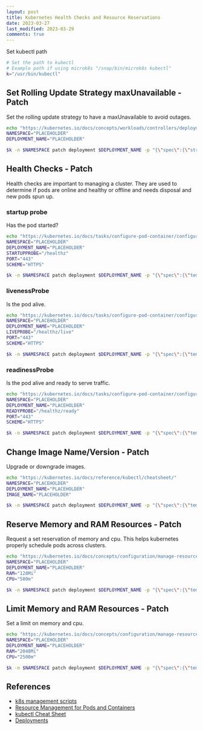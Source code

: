 ```yaml
---
layout: post
title: Kubernetes Health Checks and Resource Reservations
date: 2023-03-27
last_modified: 2023-03-29
comments: true
---
```


Set kubectl path

```bash
# Set the path to kubectl
# Example path if using microk8s "/snap/bin/microk8s kubectl"
k="/usr/bin/kubectl"
```

## Set Rolling Update Strategy maxUnavailable - Patch

Set the rolling update strategy to have a maxUnavailable to avoid outages.

```bash
echo "https://kubernetes.io/docs/concepts/workloads/controllers/deployment/"
NAMESPACE="PLACEHOLDER"
DEPLOYMENT_NAME="PLACEHOLDER"

$k -n $NAMESPACE patch deployment $DEPLOYMENT_NAME -p "{\"spec\":{\"strategy\":{\"rollingUpdate\":{\"maxSurge\": 0, \"maxUnavailable\": \"25%\"}, \"type\": \"RollingUpdate\"}}}"
```

## Health Checks - Patch

Health checks are important to managing a cluster.   They are used to determine if pods are online and healthy or offline and needs disposal and new pods spun up.

### startup probe

Has the pod started?

```bash
echo "https://kubernetes.io/docs/tasks/configure-pod-container/configure-liveness-readiness-startup-probes/"
NAMESPACE="PLACEHOLDER"
DEPLOYMENT_NAME="PLACEHOLDER"
STARTUPPROBE="/healthz"
PORT="443"
SCHEME="HTTPS"

$k -n $NAMESPACE patch deployment $DEPLOYMENT_NAME -p "{\"spec\":{\"template\":{\"spec\":{\"containers\":[{\"name\":\"$DEPLOYMENT_NAME\",\"startupProbe\":{\"httpGet\": {\"path\":\"$STARTUPPROBE\", \"port\": $PORT, \"scheme\": \"$SCHEME\"}, \"failureThreshold\": 30, \"periodSeconds\": 10}}]}}}}"
```

### livenessProbe

Is the pod alive.

```bash
echo "https://kubernetes.io/docs/tasks/configure-pod-container/configure-liveness-readiness-startup-probes/"
NAMESPACE="PLACEHOLDER"
DEPLOYMENT_NAME="PLACEHOLDER"
LIVEPROBE="/healthz/live"
PORT="443"
SCHEME="HTTPS"

$k -n $NAMESPACE patch deployment $DEPLOYMENT_NAME -p "{\"spec\":{\"template\":{\"spec\":{\"containers\":[{\"name\":\"$DEPLOYMENT_NAME\",\"livenessProbe\":{\"httpGet\": {\"path\":\"$LIVEPROBE\", \"port\": $PORT, \"scheme\": \"$SCHEME\"}, \"initialDelaySeconds\": 30, \"failureThreshold\": 3, \"timeoutSeconds\": 5}}]}}}}"
```

### readinessProbe

Is the pod alive and ready to serve traffic.

```bash
echo "https://kubernetes.io/docs/tasks/configure-pod-container/configure-liveness-readiness-startup-probes/"
NAMESPACE="PLACEHOLDER"
DEPLOYMENT_NAME="PLACEHOLDER"
READYPROBE="/healthz/ready"
PORT="443"
SCHEME="HTTPS"

$k -n $NAMESPACE patch deployment $DEPLOYMENT_NAME -p "{\"spec\":{\"template\":{\"spec\":{\"containers\":[{\"name\":\"$DEPLOYMENT_NAME\",\"readinessProbe\":{\"httpGet\": {\"path\":\"$READYPROBE\", \"port\": $PORT, \"scheme\": \"$SCHEME\"}, \"initialDelaySeconds\": 30, \"failureThreshold\": 30, \"timeoutSeconds\": 15}}]}}}}"
```

## Change Image Name/Version - Patch

Upgrade or downgrade images.

```bash
echo "https://kubernetes.io/docs/reference/kubectl/cheatsheet/"
NAMESPACE="PLACEHOLDER"
DEPLOYMENT_NAME="PLACEHOLDER"
IMAGE_NAME="PLACEHOLDER"

$k -n $NAMESPACE patch deployment $DEPLOYMENT_NAME -p "{\"spec\":{\"template\":{\"spec\":{\"containers\":[{\"name\":\"$DEPLOYMENT_NAME\",\"image\":\"$IMAGE_NAME\"}]}}}}"
```

## Reserve Memory and RAM Resources - Patch

Request a set reservation of memory and cpu.  This helps kubernetes properly schedule pods across clusters.

```bash
echo "https://kubernetes.io/docs/concepts/configuration/manage-resources-containers/"
NAMESPACE="PLACEHOLDER"
DEPLOYMENT_NAME="PLACEHOLDER"
RAM="128Mi"
CPU="500m"

$k -n $NAMESPACE patch deployment $DEPLOYMENT_NAME -p "{\"spec\":{\"template\":{\"spec\":{\"containers\":[{\"name\":\"$DEPLOYMENT_NAME\",\"resources\":{\"requests\": {\"memory\":\"$RAM\", \"cpu\": \"$CPU\"}}}]}}}}"
```

## Limit Memory and RAM Resources - Patch

Set a limit on memory and cpu.

```bash
echo "https://kubernetes.io/docs/concepts/configuration/manage-resources-containers/"
NAMESPACE="PLACEHOLDER"
DEPLOYMENT_NAME="PLACEHOLDER"
RAM="2048Mi"
CPU="2500m"

$k -n $NAMESPACE patch deployment $DEPLOYMENT_NAME -p "{\"spec\":{\"template\":{\"spec\":{\"containers\":[{\"name\":\"$DEPLOYMENT_NAME\",\"resources\":{\"limits\": {\"memory\":\"$RAM\", \"cpu\": \"$CPU\"}}}]}}}}"
```

## References

- [k8s management scripts](https://github.com/TownSuite/k8s-management/tree/main)
- [Resource Management for Pods and Containers](https://kubernetes.io/docs/concepts/configuration/manage-resources-containers/)
- [kubectl Cheat Sheet](https://kubernetes.io/docs/reference/kubectl/cheatsheet/)
- [Deployments](https://kubernetes.io/docs/concepts/workloads/controllers/deployment/)
